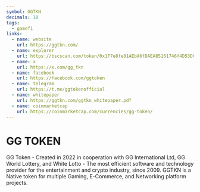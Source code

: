 ```yaml
---
symbol: GGTKN
decimals: 18
tags:
  - gamefi
links:
  - name: website
    url: https://ggtkn.com/
  - name: explorer
    url: https://bscscan.com/token/0x1F7e8fe01AEbA6fDAEA85161746f4D53DC9bdA4F
  - name: x
    url: https://x.com/gg_tkn
  - name: facebook
    url: https://facebook.com/ggtoken
  - name: telegram
    url: https://t.me/ggtokenofficial
  - name: whitepaper
    url: https://ggtkn.com/ggtkn_whitepaper.pdf
  - name: coinmarketcap
    url: https://coinmarketcap.com/currencies/gg-token/
---
```


# GG TOKEN

GG Token - Created in 2022 in cooperation with GG International Ltd, GG World Lottery, and White Lotto - The most efficient software and technology provider for the entertainment and crypto industry, since 2009. GGTKN is a Native token for multiple Gaming, E-Commerce, and Networking platform projects.
